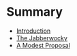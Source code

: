# Summary
* [Introduction](README.md)
* [The Jabberwocky](chapter1.md)
* [A Modest Proposal](chapter2.md)
